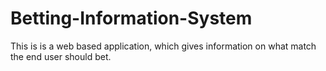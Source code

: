 # Betting-Information-System
This is is a web based application, which gives information on what match the end user should bet.
